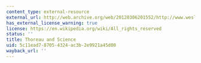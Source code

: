```yaml
---
content_type: external-resource
external_url: http://web.archive.org/web/20120306201552/http://www.wesleyan.edu/synthesis/Synthesis/Thoreau.html
has_external_license_warning: true
license: https://en.wikipedia.org/wiki/All_rights_reserved
status: ''
title: Thoreau and Science
uid: 5c11ead7-8705-4324-ac3b-2e9921a45d00
wayback_url: ''
---
```

